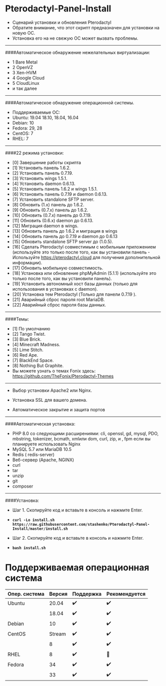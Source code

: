 # Pterodactyl-Panel-Install
* Сценарий установки и обновления Pterodactyl
* Обратите внимание, что этот скрипт предназначен для установки на новую ОС.
* Установка его на не свежую ОС может вызвать проблемы.
--------------------------------
####Автоматическое обнаружение нежелательных виртуализации:
* 1 Bare Metal
* 2 OpenVZ
* 3 Xen-HVM
* 4 Google Cloud
* 5 CloudLinux
* и так далее
--------------------------------
####Автоматическое обнаружение операционной системы.
* Поддерживаемые ОС:
* Ubuntu: 19.04 18.10, 18.04, 16.04
* Debian: 10
* Fedora: 29, 28
* CentOS: 7
* RHEL: 7
--------------------------------
####22 режима установки:
* [0] Завершение работы скрипта
* [1] Установить панель 1.6.2.
* [2] Установить панель 0.7.19.
* [3] Установить wings 1.5.1.
* [4] Установить daemon 0.6.13.
* [5] Установить панель 1.6.2 и wings 1.5.1.
* [6] Установить панель 0.7.19 и daemon 0.6.13.
* [7] Установить standalone SFTP server.
* [8] Обновить (1.x) панель до 1.6.2.
* [9] Обновить (0.7.x) панель до 1.6.2.
* [10] Обновить (0.7.x) панель до 0.7.19.
* [11] Обновить (0.6.x) daemon до 0.6.13.
* [12] Миграция daemon в wings.
* [13] Обновить панель до 1.6.2 и миграция в wings
* [14] Обновить панель до 0.7.19 и daemon до 0.6.13
* [15] Обновить standalone SFTP server до (1.0.5).
* [16] Сделать Pterodactyl совместимым с мобильным приложением (используйте это только после того, как вы установили панель - Используйте https://pterodactyl.cloud для получения дополнительной информации).
* [17] Обновить мобильную совместимость.
* [18] Установка или обновление phpMyAdmin (5.1.1) (используйте это только после того, как вы установили панель).
* [19] Установить автономный хост базы данных (только для использования в установках с daemon).
* [20] Установка тем Pterodactyl (Только для панели 0.7.19 ).
* [21] Аварийный сброс пароля root MariaDB.
* [22] Аварийный сброс пароля базы данных.
--------------------------------
####Темы:
* [1] По умолчанию
* [2] Tango Twist.
* [3] Blue Brick.
* [4] Minecraft Madness.
* [5] Lime Stitch.
* [6] Red Ape.
* [7] BlackEnd Space.
* [8] Nothing But Graphite.
* Вы можете узнать о темах Fonix здесь: https://github.com/TheFonix/Pterodactyl-Themes
--------------------------------
* Выбор установки Apache2 или Nginx.

* Установка SSL для вашего домена.

* Автоматическое закрытие и защита портов
--------------------------------
####Автоматическая установка:
* PHP 8.0 со следующими расширениями: cli, openssl, gd, mysql, PDO, mbstring, tokenizer, bcmath, xmlили dom, curl, zip, и , fpm если вы планируете использовать Nginx
* MySQL 5.7 или MariaDB 10.5
* Redis ( redis-server)
* Веб-сервер (Apache, NGINX)
* curl
* tar
* unzip
* git
* composer
--------------------------------
####Установка:
* Шаг 1. Скопируйте код и вставьте в консоль и нажмите Enter.

* **`curl -Lo install.sh https://raw.githubusercontent.com/stashenko/Pterodactyl-Panel-Install/master/install.sh`**

* Шаг 2. Скопируйте код и вставьте в консоль и нажмите Enter.

* **`bash install.sh`**

# Поддерживаемая операционная система
| Опер. система     | Версия  | Поддержка            | Рекомендуется      |
| ----------------- | ------- | -------------------- | ------------------ |
| Ubuntu            | 20.04   | :heavy_check_mark:   | :heavy_check_mark: |
|                   | 18.04   | :heavy_check_mark:   | :heavy_check_mark: |
| Debian            | 10      | :heavy_check_mark:   | :heavy_check_mark: |
| CentOS            | Stream  | :heavy_check_mark:   | :heavy_check_mark: |
|                   | 8       | :heavy_check_mark:   | :heavy_check_mark: |
| RHEL              | 8       | :heavy_check_mark:   | :red_circle:       |
| Fedora            | 34      | :heavy_check_mark:   | :heavy_check_mark: |
|                   | 33      | :heavy_check_mark:   | :heavy_check_mark: |
